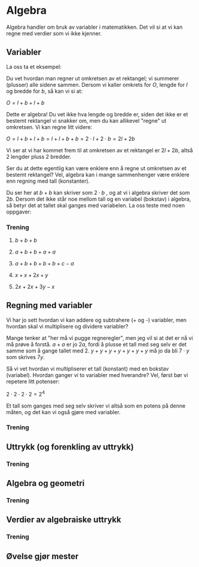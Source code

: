 # Algebra

Algebra handler om bruk av variabler i matematikken. Det vil si at vi kan regne med verdier som vi ikke kjenner. 

## Variabler

La oss ta et eksempel:

Du vet hvordan man regner ut omkretsen av et rektangel; vi summerer (plusser) alle sidene sammen. Dersom vi kaller omkrets for *O*, lengde for *l* og bredde for *b*, så kan vi si at:

$O=l+b+l+b$

Dette er algebra! Du vet ikke hva lengde og bredde er, siden det ikke er et bestemt rektangel vi snakker om, men du kan allikevel "regne" ut omkretsen. Vi kan regne litt videre:

$O=l+b+l+b=l+l+b+b=2\cdot l+2\cdot b=2l+2b$

Vi ser at vi har kommet frem til at omkretsen av et rektangel er $2l+2b$, altså 2 lengder pluss 2 bredder.

Ser du at dette egentlig kan være enklere enn å regne ut omkretsen av et bestemt rektangel? Vel, algebra kan i mange sammenhenger være enklere enn regning med tall (konstanter).

Du ser her at $b+b$ kan skriver som $2\cdot b$ , og at vi i algebra skriver det som $2b$. Dersom det ikke står noe mellom tall og en variabel (bokstav) i algebra, så betyr det at tallet skal ganges med variabelen. La oss teste med noen oppgaver:

### Trening

1. $b+b+b$

2. $a+b+b+a+a$

3. $a+b+b+b+b+c-a$

4. $x+x+2x+y$

5. $2x+2x+3y-x$

## Regning med variabler

Vi har jo sett hvordan vi kan addere og subtrahere (+ og -) variabler, men hvordan skal vi multiplisere og dividere variabler?

Mange tenker at "her må vi pugge regneregler", men jeg vil si at det er nå vi må prøve å forstå. $a+a$ er jo $2a$, fordi å plusse et tall med seg selv er det samme som å gange tallet med 2. $y+y+y+y+y+y+y$ må jo da bli $7\cdot y$ som skrives $7y$.

Så vi vet hvordan vi multipliserer et tall (konstant) med en bokstav (variabel). Hvordan ganger vi to variabler med hverandre? Vel, først bør vi repetere litt potenser:

$2\cdot 2\cdot 2\cdot 2=2^4$

Et tall som ganges med seg selv skriver vi altså som en potens på denne måten, og det kan vi også gjøre med variabler.

### Trening

## Uttrykk (og forenkling av uttrykk)

### Trening

## Algebra og geometri

### Trening

## Verdier av algebraiske uttrykk

### Trening

## Øvelse gjør mester